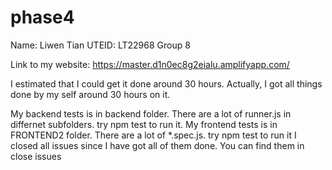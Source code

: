 # phase4
Name: Liwen Tian
UTEID: LT22968
Group 8

Link to my website: https://master.d1n0ec8g2eialu.amplifyapp.com/

I estimated that I could get it done around 30 hours.
Actually, I got all things done by my self around 30 hours on it.

My backend tests is in backend folder. There are a lot of runner.js in differnet subfolders. try npm test to run it.
My frontend tests is in FRONTEND2 folder. There are a lot of *.spec.js. try npm test to run it
I closed all issues since I have got all of them done. You can find them in close issues

